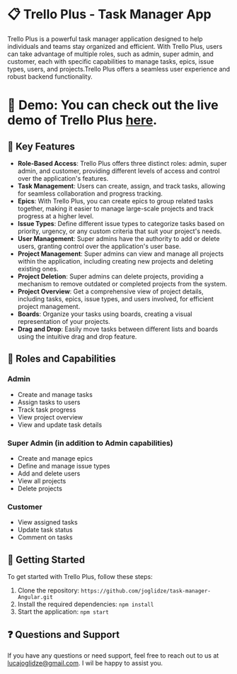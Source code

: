 # 📋 Trello Plus - Task Manager App



Trello Plus is a powerful task manager application designed to help individuals and teams stay organized and efficient. With Trello Plus, users can take advantage of multiple roles, such as admin, super admin, and customer, each with specific capabilities to manage tasks, epics, issue types, users, and projects.Trello Plus offers a seamless user experience and robust backend functionality.


 # 📸 Demo: You can check out the live demo of Trello Plus <a href="https://celadon-tiramisu-cca904.netlify.app" target="_blank">here</a>.


## 🚀 Key Features

- **Role-Based Access**: Trello Plus offers three distinct roles: admin, super admin, and customer, providing different levels of access and control over the application's features.
- **Task Management**: Users can create, assign, and track tasks, allowing for seamless collaboration and progress tracking.
- **Epics**: With Trello Plus, you can create epics to group related tasks together, making it easier to manage large-scale projects and track progress at a higher level.
- **Issue Types**: Define different issue types to categorize tasks based on priority, urgency, or any custom criteria that suit your project's needs.
- **User Management**: Super admins have the authority to add or delete users, granting control over the application's user base.
- **Project Management**: Super admins can view and manage all projects within the application, including creating new projects and deleting existing ones.
- **Project Deletion**: Super admins can delete projects, providing a mechanism to remove outdated or completed projects from the system.
- **Project Overview**: Get a comprehensive view of project details, including tasks, epics, issue types, and users involved, for efficient project management.
- **Boards**: Organize your tasks using boards, creating a visual representation of your projects.
- **Drag and Drop**: Easily move tasks between different lists and boards using the intuitive drag and drop feature.

## 🎯 Roles and Capabilities

### Admin
- Create and manage tasks
- Assign tasks to users
- Track task progress
- View project overview
- View and update task details

### Super Admin (in addition to Admin capabilities)
- Create and manage epics
- Define and manage issue types
- Add and delete users
- View all projects
- Delete projects

### Customer
- View assigned tasks
- Update task status
- Comment on tasks

## 🚀 Getting Started

To get started with Trello Plus, follow these steps:

1. Clone the repository: `https://github.com/joglidze/task-manager-Angular.git`
2. Install the required dependencies: `npm install`
3. Start the application: `npm start`

## ❓ Questions and Support

If you have any questions or need support, feel free to reach out to us at lucajoglidze@gmail.com. I wil be happy to assist you.



